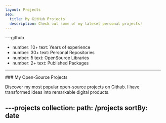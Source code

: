 ```yaml
---
layout: Projects
seo:
  title: My GitHub Projects
  description: Check out some of my lateset personal projects!
---
```


---github
- number: 10+
  text: Years of experience
- number: 30+
  text: Personal Repositories
- number: 5
  text: OpenSource Libraries
- number: 2+
  text: Published Packages
---

<PageTitle>
  ### My Open-Source Projects
</PageTitle>

Discover my most popular open-source projects on Github.  I have transformed ideas into remarkable digital products.

---projects
collection:
  path: /projects
  sortBy: date
---


